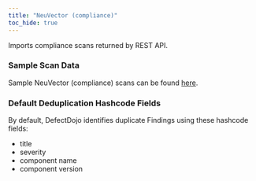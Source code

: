 ```yaml
---
title: "NeuVector (compliance)"
toc_hide: true
---
```

Imports compliance scans returned by REST API.

### Sample Scan Data
Sample NeuVector (compliance) scans can be found [here](https://github.com/DefectDojo/django-DefectDojo/tree/master/unittests/scans/neuvector).

### Default Deduplication Hashcode Fields
By default, DefectDojo identifies duplicate Findings using these hashcode fields:

- title
- severity
- component name
- component version
